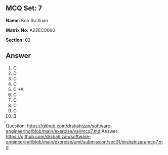 ## MCQ Set: 7

**Name:** Koh Su Xuan

**Matrix No:** A22EC0060

**Section:** 02

## Answer
1. C
2. D
3. C
4. C
5. C *A
6. C
7. C
8. C
9. C
10. B

Question: https://github.com/drshahizan/software-engineering/blob/main/exercise/val/mcq7.md
Answer: https://github.com/drshahizan/software-engineering/blob/main/exercise/uml/submission/sec01/drshahizan/mcq7.md
